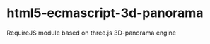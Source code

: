 html5-ecmascript-3d-panorama
============================

RequireJS module based on three.js 3D-panorama engine
